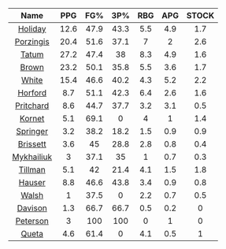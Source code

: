 |                                     Name                                     |  PPG  |  FG%  |  3P%  |  RBG  |  APG  |  STOCK  |
|:----------------------------------------------------------------------------:|:-----:|:-----:|:-----:|:-----:|:-----:|:-------:|
|      [Holiday](https://www.espn.com/nba/player/_/id/3995/jrue-holiday)       | 12.6  | 47.9  | 43.3  |  5.5  |  4.9  |   1.7   |
| [Porzingis](https://www.espn.com/nba/player/_/id/3102531/kristaps-porzingis) | 20.4  | 51.6  | 37.1  |   7   |   2   |   2.6   |
|      [Tatum](https://www.espn.com/nba/player/_/id/4065648/jayson-tatum)      | 27.2  | 47.4  |  38   |  8.3  |  4.9  |   1.6   |
|      [Brown](https://www.espn.com/nba/player/_/id/3917376/jaylen-brown)      | 23.2  | 50.1  | 35.8  |  5.5  |  3.6  |   1.7   |
|     [White](https://www.espn.com/nba/player/_/id/3078576/derrick-white)      | 15.4  | 46.6  | 40.2  |  4.3  |  5.2  |   2.2   |
|       [Horford](https://www.espn.com/nba/player/_/id/3213/al-horford)        |  8.7  | 51.1  | 42.3  |  6.4  |  2.6  |   1.6   |
|  [Pritchard](https://www.espn.com/nba/player/_/id/4066354/payton-pritchard)  |  8.6  | 44.7  | 37.7  |  3.2  |  3.1  |   0.5   |
|      [Kornet](https://www.espn.com/nba/player/_/id/3064560/luke-kornet)      |  5.1  | 69.1  |   0   |   4   |   1   |   1.4   |
|   [Springer](https://www.espn.com/nba/player/_/id/4432164/jaden-springer)    |  3.2  | 38.2  | 18.2  |  1.5  |  0.9  |   0.9   |
|   [Brissett](https://www.espn.com/nba/player/_/id/4278031/oshae-brissett)    |  3.6  |  45   | 28.8  |  2.8  |  0.8  |   0.4   |
|  [Mykhailiuk](https://www.espn.com/nba/player/_/id/3133602/svi-mykhailiuk)   |   3   | 37.1  |  35   |   1   |  0.7  |   0.3   |
|    [Tillman](https://www.espn.com/nba/player/_/id/4277964/xavier-tillman)    |  5.1  |  42   | 21.4  |  4.1  |  1.5  |   1.8   |
|      [Hauser](https://www.espn.com/nba/player/_/id/4065804/sam-hauser)       |  8.8  | 46.6  | 43.8  |  3.4  |  0.9  |   0.8   |
|      [Walsh](https://www.espn.com/nba/player/_/id/4683689/jordan-walsh)      |   1   | 37.5  |   0   |  2.2  |  0.7  |   0.5   |
|      [Davison](https://www.espn.com/nba/player/_/id/4576085/jd-davison)      |  1.3  | 66.7  | 66.7  |  0.5  |  0.2  |    0    |
|    [Peterson](https://www.espn.com/nba/player/_/id/4397689/drew-peterson)    |   3   |  100  |  100  |   0   |   1   |    0    |
|     [Queta](https://www.espn.com/nba/player/_/id/4397424/neemias-queta)      |  4.6  | 61.4  |   0   |  4.1  |  0.5  |    1    |